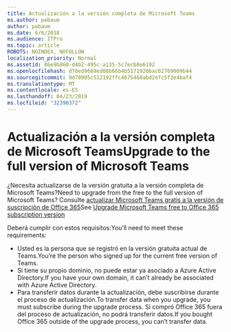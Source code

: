 ```yaml
---
title: Actualización a la versión completa de Microsoft Teams
ms.author: pebaum
author: pebaum
ms.date: 6/6/2018
ms.audience: ITPro
ms.topic: article
ROBOTS: NOINDEX, NOFOLLOW
localization_priority: Normal
ms.assetid: 86e9b860-d4b2-495c-a135-5c7ecb8e6192
ms.openlocfilehash: d70ed9689ed08b66b4b5171920bac02769009b44
ms.sourcegitcommit: 9d78905c512192ffc4675468abd2efc5f2e4baf4
ms.translationtype: MT
ms.contentlocale: es-ES
ms.lasthandoff: 04/23/2019
ms.locfileid: "32390372"
---
```

# <a name="upgrade-to-the-full-version-of-microsoft-teams"></a><span data-ttu-id="95dd2-102">Actualización a la versión completa de Microsoft Teams</span><span class="sxs-lookup"><span data-stu-id="95dd2-102">Upgrade to the full version of Microsoft Teams</span></span>

<span data-ttu-id="95dd2-103">¿Necesita actualizarse de la versión gratuita a la versión completa de Microsoft Teams?</span><span class="sxs-lookup"><span data-stu-id="95dd2-103">Need to upgrade from the free to the full version of Microsoft Teams?</span></span> <span data-ttu-id="95dd2-104">Consulte [actualizar Microsoft Teams gratis a la versión de suscripción de Office 365](https://docs.microsoft.com/en-us/microsoftteams/upgrade-freemium)</span><span class="sxs-lookup"><span data-stu-id="95dd2-104">See [Upgrade Microsoft Teams free to Office 365 subscription version](https://docs.microsoft.com/en-us/microsoftteams/upgrade-freemium)</span></span>

<span data-ttu-id="95dd2-105">Deberá cumplir con estos requisitos:</span><span class="sxs-lookup"><span data-stu-id="95dd2-105">You’ll need to meet these requirements:</span></span>
- <span data-ttu-id="95dd2-106">Usted es la persona que se registró en la versión gratuita actual de Teams.</span><span class="sxs-lookup"><span data-stu-id="95dd2-106">You’re the person who signed up for the current free version of Teams.</span></span>
- <span data-ttu-id="95dd2-107">Si tiene su propio dominio, no puede estar ya asociado a Azure Active Directory.</span><span class="sxs-lookup"><span data-stu-id="95dd2-107">If you have your own domain, it can’t already be associated with Azure Active Directory.</span></span>
- <span data-ttu-id="95dd2-108">Para transferir datos durante la actualización, debe suscribirse durante el proceso de actualización.</span><span class="sxs-lookup"><span data-stu-id="95dd2-108">To transfer data when you upgrade, you must subscribe during the upgrade process.</span></span> <span data-ttu-id="95dd2-109">Si compró Office 365 fuera del proceso de actualización, no podrá transferir datos.</span><span class="sxs-lookup"><span data-stu-id="95dd2-109">If you bought Office 365 outside of the upgrade process, you can’t transfer data.</span></span>


